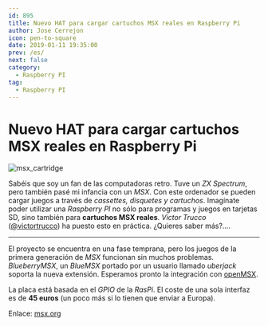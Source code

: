 ```yaml
---
id: 895
title: Nuevo HAT para cargar cartuchos MSX reales en Raspberry Pi
author: Jose Cerrejon
icon: pen-to-square
date: 2019-01-11 19:35:00
prev: /es/
next: false
category:
  - Raspberry PI
tag:
  - Raspberry PI
---
```


# Nuevo HAT para cargar cartuchos MSX reales en Raspberry Pi

![msx_cartridge](/images/2019/01/msx_cartridge.jpg)

Sabéis que soy un fan de las computadoras retro. Tuve un *ZX Spectrum*, pero también pasé mi infancia con un *MSX*. Con este ordenador se pueden cargar juegos a través de *cassettes, disquetes y cartuchos*. Imagínate poder utilizar una *Raspberry PI* no sólo para programas y juegos en tarjetas SD, sino también para **cartuchos MSX reales**. *Victor Trucco* ([@victortrucco](https://twitter.com/victortrucco)) ha puesto esto en práctica. ¿Quieres saber más?....

- - -
El proyecto se encuentra en una fase temprana, pero los juegos de la primera generación de *MSX* funcionan sin muchos problemas. *BlueberryMSX*, un *BlueMSX* portado por un usuario llamado *uberjack* soporta la nueva extensión. Esperamos  pronto la integración con [openMSX](/post.php?id=843).

La placa está basada en el *GPIO* de la *RasPi*. El coste de una sola interfaz es de **45 euros** (un poco más si lo tienen que enviar a Europa).

Enlace: [msx.org](https://www.msx.org/news/hardware/en/make-a-raspberry-a-real-msx)